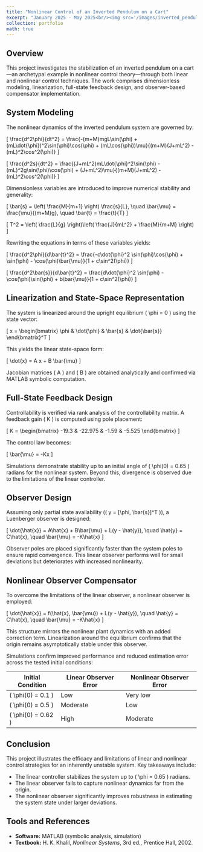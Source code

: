 ```yaml
---
title: "Nonlinear Control of an Inverted Pendulum on a Cart"
excerpt: "January 2025 - May 2025<br/><img src='/images/inverted_pendulum_nlonls_oc_0.62.gif' alt='inverted_pendulum' style='max-width:100%; height:auto; width:450px;'>"
collection: portfolio
math: true
---
```


## Overview

This project investigates the stabilization of an inverted pendulum on a cart—an archetypal example in nonlinear control theory—through both linear and nonlinear control techniques. The work comprises dimensionless modeling, linearization, full-state feedback design, and observer-based compensator implementation.

## System Modeling

The nonlinear dynamics of the inverted pendulum system are governed by:

\[
\frac{d^2\phi}{dt^2} = \frac{-(m+M)mgL\sin(\phi) + (mL\dot{\phi})^2\sin(\phi)\cos(\phi) + (mL\cos(\phi))\mu}{(m+M)(J+mL^2) - (mL)^2\cos^2(\phi)}
\]

\[
\frac{d^2s}{dt^2} = \frac{(J+mL^2)mL\dot{\phi}^2\sin(\phi) - (mL)^2g\sin(\phi)\cos(\phi) + (J+mL^2)\mu}{(m+M)(J+mL^2) - (mL)^2\cos^2(\phi)}
\]

Dimensionless variables are introduced to improve numerical stability and generality:

\[
\bar{s} = \left( \frac{M}{m+1} \right) \frac{s}{L}, \quad \bar{\mu} = \frac{\mu}{(m+M)g}, \quad \bar{t} = \frac{t}{T}
\]

\[
T^2 = \left( \frac{L}{g} \right)\left( \frac{J}{mL^2} + \frac{M}{m+M} \right)
\]

Rewriting the equations in terms of these variables yields:

\[
\frac{d^2\phi}{d\bar{t}^2} = \frac{-c\dot{\phi}^2 \sin(\phi)\cos(\phi) + \sin(\phi) - \cos(\phi)\bar{\mu}}{1 + c\sin^2(\phi)}
\]

\[
\frac{d^2\bar{s}}{d\bar{t}^2} = \frac{d\dot{\phi}^2 \sin(\phi) - \cos(\phi)\sin(\phi) + b\bar{\mu}}{1 + c\sin^2(\phi)}
\]

## Linearization and State-Space Representation

The system is linearized around the upright equilibrium \( \phi = 0 \) using the state vector:

\[
x = \begin{bmatrix} \phi & \dot{\phi} & \bar{s} & \dot{\bar{s}} \end{bmatrix}^T
\]

This yields the linear state-space form:

\[
\dot{x} = A x + B \bar{\mu}
\]

Jacobian matrices \( A \) and \( B \) are obtained analytically and confirmed via MATLAB symbolic computation.

## Full-State Feedback Design

Controllability is verified via rank analysis of the controllability matrix. A feedback gain \( K \) is computed using pole placement:

\[
K = \begin{bmatrix} -19.3 & -22.975 & -1.59 & -5.525 \end{bmatrix}
\]

The control law becomes:

\[
\bar{\mu} = -Kx
\]

Simulations demonstrate stability up to an initial angle of \( \phi(0) = 0.65 \) radians for the nonlinear system. Beyond this, divergence is observed due to the limitations of the linear controller.

## Observer Design

Assuming only partial state availability (\( y = [\phi, \bar{s}]^T \)), a Luenberger observer is designed:

\[
\dot{\hat{x}} = A\hat{x} + B\bar{\mu} + L(y - \hat{y}), \quad \hat{y} = C\hat{x}, \quad \bar{\mu} = -K\hat{x}
\]

Observer poles are placed significantly faster than the system poles to ensure rapid convergence. This linear observer performs well for small deviations but deteriorates with increased nonlinearity.

## Nonlinear Observer Compensator

To overcome the limitations of the linear observer, a nonlinear observer is employed:

\[
\dot{\hat{x}} = f(\hat{x}, \bar{\mu}) + L(y - \hat{y}), \quad \hat{y} = C\hat{x}, \quad \bar{\mu} = -K\hat{x}
\]

This structure mirrors the nonlinear plant dynamics with an added correction term. Linearization around the equilibrium confirms that the origin remains asymptotically stable under this observer.

Simulations confirm improved performance and reduced estimation error across the tested initial conditions:

| Initial Condition | Linear Observer Error | Nonlinear Observer Error |
|------------------|-----------------------|---------------------------|
| \( \phi(0) = 0.1 \) | Low | Very low |
| \( \phi(0) = 0.5 \) | Moderate | Low |
| \( \phi(0) = 0.62 \) | High | Moderate |

## Conclusion

This project illustrates the efficacy and limitations of linear and nonlinear control strategies for an inherently unstable system. Key takeaways include:

- The linear controller stabilizes the system up to \( \phi = 0.65 \) radians.
- The linear observer fails to capture nonlinear dynamics far from the origin.
- The nonlinear observer significantly improves robustness in estimating the system state under larger deviations.

## Tools and References

- **Software:** MATLAB (symbolic analysis, simulation)
- **Textbook:** H. K. Khalil, *Nonlinear Systems*, 3rd ed., Prentice Hall, 2002.
